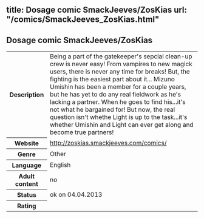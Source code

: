 title: Dosage comic SmackJeeves/ZosKias
url: "/comics/SmackJeeves_ZosKias.html"
---
Dosage comic SmackJeeves/ZosKias
-----------------------------------------

<table class="comicinfo">
<tr>
<th>Description</th><td>Being a part of the gatekeeper's sepcial clean-up crew is never easy! From vampires to new magick users, there is never any time for breaks! But, the fighting is the easiest part about it... Mizuno Umishin has been a member for a couple years, but he has yet to do any real fieldwork as he's lacking a partner. When he goes to find his...it's not what he bargained for! But now, the real question isn't whethe Light is up to the task...it's whether Umishin and Light can ever get along and become true partners!</td>
</tr>
<tr>
<th>Website</th><td><a href="http://zoskias.smackjeeves.com/comics/">http://zoskias.smackjeeves.com/comics/</a></td>
</tr>
<tr>
<th>Genre</th><td>Other</td>
</tr>
<tr>
<th>Language</th><td>English</td>
</tr>
<tr>
<th>Adult content</th><td>no</td>
</tr>
<tr>
<th>Status</th><td>ok on 04.04.2013</td>
</tr>
<tr>
<th>Rating</th><td><div class="g-plusone" data-size="standard" data-annotation="bubble"
 data-href="http://zoskias.smackjeeves.com/comics/"></div></td>
</tr>
</table>
<script type="text/javascript">
  (function() {
    var po = document.createElement('script'); po.type = 'text/javascript'; po.async = true;
    po.src = 'https://apis.google.com/js/plusone.js';
    var s = document.getElementsByTagName('script')[0]; s.parentNode.insertBefore(po, s);
  })();
</script>
